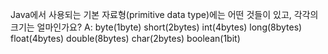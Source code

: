 Java에서 사용되는 기본 자료형(primitive data type)에는 어떤 것들이 있고, 각각의 크기는 얼마인가요?
A: 
byte(1byte)
short(2bytes)
int(4bytes)
long(8bytes)
float(4bytes)
double(8bytes)
char(2bytes)
boolean(1bit)
